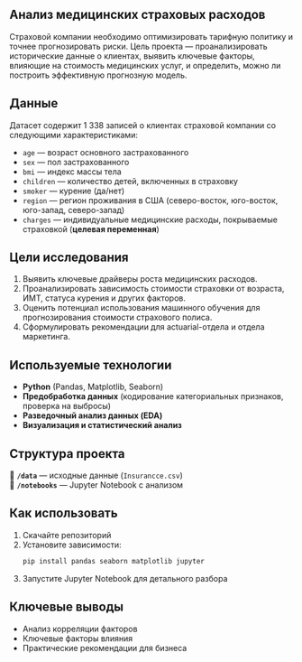 ## Анализ медицинских страховых расходов

Страховой компании необходимо оптимизировать тарифную политику и точнее прогнозировать риски. Цель проекта — проанализировать исторические данные о клиентах, выявить ключевые факторы, влияющие на стоимость медицинских услуг, и определить, можно ли построить эффективную прогнозную модель.

## **Данные**

Датасет содержит 1 338 записей о клиентах страховой компании со следующими характеристиками:

*   `age` — возраст основного застрахованного
*   `sex` — пол застрахованного
*   `bmi` — индекс массы тела
*   `children` — количество детей, включенных в страховку
*   `smoker` — курение (да/нет)
*   `region` — регион проживания в США (северо-восток, юго-восток, юго-запад, северо-запад)
*   `charges` — индивидуальные медицинские расходы, покрываемые страховкой (**целевая переменная**)

## **Цели исследования**

1.  Выявить ключевые драйверы роста медицинских расходов.
2.  Проанализировать зависимость стоимости страховки от возраста, ИМТ, статуса курения и других факторов.
3.  Оценить потенциал использования машинного обучения для прогнозирования стоимости страхового полиса.
4.  Сформулировать рекомендации для actuarial-отдела и отдела маркетинга.

## **Используемые технологии**

*   **Python** (Pandas, Matplotlib, Seaborn)
*   **Предобработка данных** (кодирование категориальных признаков, проверка на выбросы)
*   **Разведочный анализ данных (EDA)**
*   **Визуализация и статистический анализ**

## **Структура проекта**  
📂 **`/data`** — исходные данные (`Insurancce.csv`)  
📂 **`/notebooks`** — Jupyter Notebook с анализом  

## **Как использовать**  
1. Скачайте репозиторий 
2. Установите зависимости:  
   ```bash
   pip install pandas seaborn matplotlib jupyter
   ```  
3. Запустите Jupyter Notebook для детального разбора
   
## **Ключевые выводы**  

* Анализ корреляции факторов
* Ключевые факторы влияния
* Практические рекомендации для бизнеса

